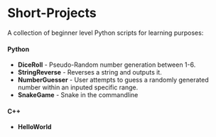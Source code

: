 # Short-Projects
A collection of beginner level Python scripts for learning purposes:

#### Python
* **DiceRoll** - Pseudo-Random number generation between 1-6.
* **StringReverse** - Reverses a string and outputs it.
* **NumberGuesser** - User attempts to guess a randomly generated number within an inputed specific range.
* **SnakeGame** - Snake in the commandline

#### C++
* **HelloWorld**
